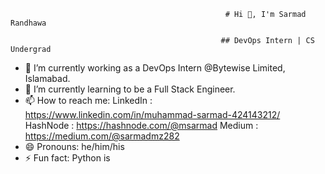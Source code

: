                                                     # Hi 👋, I'm Sarmad Randhawa
                          
                                                   ## DevOps Intern | CS Undergrad


- 🔭 I’m currently working as a DevOps Intern @Bytewise Limited, Islamabad.
- 🌱 I’m currently learning to be a Full Stack Engineer.
- 📫 How to reach me: LinkedIn : https://www.linkedin.com/in/muhammad-sarmad-424143212/
                       HashNode : https://hashnode.com/@msarmad
                       Medium : https://medium.com/@sarmadmz282
- 😄 Pronouns: he/him/his
- ⚡ Fun fact: Python is 

